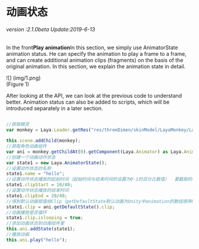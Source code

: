 # 动画状态

###### *version :2.1.0beta   Update:2019-6-13*

In the front**Play animation**In this section, we simply use AnimatorState animation status. He can specify the animation to play a frame to a frame, and can create additional animation clips (fragments) on the basis of the original animation. In this section, we explain the animation state in detail.

![] (img/1.png)<br> (Figure 1)

After looking at the API, we can look at the previous code to understand better. Animation status can also be added to scripts, which will be introduced separately in a later section.


```typescript

//获取精灵
var monkey = Laya.Loader.getRes("res/threeDimen/skinModel/LayaMonkey/LayaMonkey.lh") as Laya.Sprite3D;

this.scene.addChild(monkey);
//获取角色动画组件
var ani = monkey.getChildAt(0).getComponent(Laya.Animator) as Laya.Animator;
//创建一个动画动作状态
var state1 = new Laya.AnimatorState();
//设置动作状态的名称
state1.name = "hello";
//设置动作状态播放的起始时间（起始时间与结束时间的设置为0-1的百分比数值）  要截取的时间点 / 动画的总时长
state1.clipStart = 10/40;
//设置动作状态播放的结束时间
state1.clipEnd = 20/40;
//得到默认动画赋值给Clip（getDefaultState默认动画为Unity中animation的数组顺序0下标的动画）
state1.clip = ani.getDefaultState().clip;
//动画播放是否循环
state1.clip.islooping = true;
//添加动画状态到动画组件里
this.ani.addState(state1);
//播放动画
this.ani.play("hello");
```


